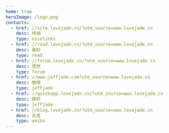 ```yaml
---
home: true
heroImage: /logo.png
contacts:
  - href: //site.lovejade.cn/?utm_source=www.lovejade.cn
    desc: 倾城
    type: nicelinks
  - href: //read.lovejade.cn/?utm_source=www.lovejade.cn
    desc: 曼妙
    type: read
  - href: //forum.lovejade.cn/?utm_source=www.lovejade.cn
    desc: 悠然
    type: forum
  - href: //www.jeffjade.com?utm_source=www.lovejade.cn
    desc: 晚晴
    type: jeffjade
  - href: //quickapp.lovejade.cn/?utm_source=www.lovejade.cn
    desc: 静轩
    type: jeffjade
  - href: //blog.lovejade.cn/?utm_source=www.lovejade.cn
    desc: 天意
    type: weibo
---
```


<Contact />
<Footer />
